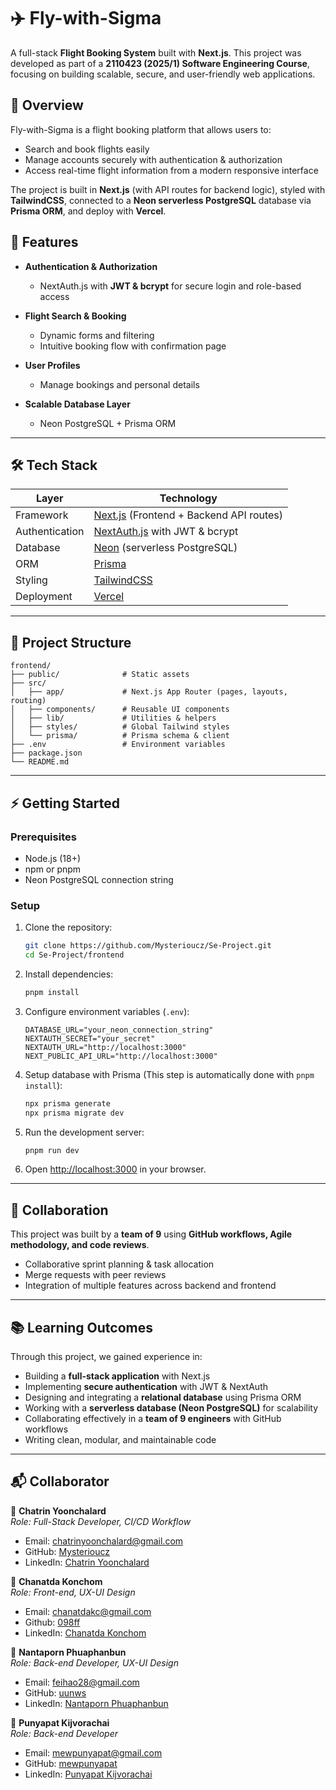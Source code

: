 # ✈️ Fly-with-Sigma

A full-stack **Flight Booking System** built with **Next.js**.
This project was developed as part of a **2110423 (2025/1) Software Engineering Course**, focusing on building scalable, secure, and user-friendly web applications.

## 📖 Overview

Fly-with-Sigma is a flight booking platform that allows users to:

* Search and book flights easily
* Manage accounts securely with authentication & authorization
* Access real-time flight information from a modern responsive interface

The project is built in **Next.js** (with API routes for backend logic), styled with **TailwindCSS**, connected to a **Neon serverless PostgreSQL** database via **Prisma ORM**, and deploy with **Vercel**.

## 🚀 Features

* **Authentication & Authorization**

  * NextAuth.js with **JWT & bcrypt** for secure login and role-based access
* **Flight Search & Booking**

  * Dynamic forms and filtering
  * Intuitive booking flow with confirmation page
* **User Profiles**

  * Manage bookings and personal details
* **Scalable Database Layer**

  * Neon PostgreSQL + Prisma ORM

---

## 🛠️ Tech Stack

| Layer          | Technology                                                     |
| -------------- | -------------------------------------------------------------- |
| Framework      | [Next.js](https://nextjs.org/) (Frontend + Backend API routes) |
| Authentication | [NextAuth.js](https://next-auth.js.org/) with JWT & bcrypt     |
| Database       | [Neon](https://neon.tech/) (serverless PostgreSQL)             |
| ORM            | [Prisma](https://www.prisma.io/)                               |
| Styling        | [TailwindCSS](https://tailwindcss.com/)                        |
| Deployment     | [Vercel](https://vercel.com/)                                  |

---

## 📂 Project Structure

```
frontend/
├── public/              # Static assets
├── src/
│   ├── app/             # Next.js App Router (pages, layouts, routing)
│   ├── components/      # Reusable UI components
│   ├── lib/             # Utilities & helpers
│   ├── styles/          # Global Tailwind styles
│   └── prisma/          # Prisma schema & client
├── .env                 # Environment variables
├── package.json
└── README.md
```

---

## ⚡ Getting Started

### Prerequisites

* Node.js (18+)
* npm or pnpm
* Neon PostgreSQL connection string

### Setup

1. Clone the repository:

   ```bash
   git clone https://github.com/Mysterioucz/Se-Project.git
   cd Se-Project/frontend
   ```

2. Install dependencies:

   ```bash
   pnpm install
   ```

3. Configure environment variables (`.env`):

   ```env
   DATABASE_URL="your_neon_connection_string"
   NEXTAUTH_SECRET="your_secret"
   NEXTAUTH_URL="http://localhost:3000"
   NEXT_PUBLIC_API_URL="http://localhost:3000"
   ```

4. Setup database with Prisma (This step is automatically done with `pnpm install`):

   ```bash
   npx prisma generate
   npx prisma migrate dev
   ```

5. Run the development server:

   ```bash
   pnpm run dev
   ```

6. Open [http://localhost:3000](http://localhost:3000) in your browser.

---

## 🤝 Collaboration

This project was built by a **team of 9** using **GitHub workflows, Agile methodology, and code reviews**.

* Collaborative sprint planning & task allocation
* Merge requests with peer reviews
* Integration of multiple features across backend and frontend

---

## 📚 Learning Outcomes

Through this project, we gained experience in:

* Building a **full-stack application** with Next.js
* Implementing **secure authentication** with JWT & NextAuth
* Designing and integrating a **relational database** using Prisma ORM
* Working with a **serverless database (Neon PostgreSQL)** for scalability
* Collaborating effectively in a **team of 9 engineers** with GitHub workflows
* Writing clean, modular, and maintainable code

---

## 📬 Collaborator

👤 **Chatrin Yoonchalard**  
*Role: Full-Stack Developer, CI/CD Workflow*

* Email: [chatrinyoonchalard@gmail.com](chatrinyoonchalard@gmail.com)
* GitHub: [Mysterioucz](https://github.com/Mysterioucz)
* LinkedIn: [Chatrin Yoonchalard](linkedin.com/in/chatrin-yoon)

👤 **Chanatda Konchom**  
*Role: Front-end, UX-UI Design*

* Email: [chanatdakc@gmail.com](chanatdakc@gmail.com)
* Github: [098ff](https://github.com/098ff)
* LinkedIn: [Chanatda Konchom](https://www.linkedin.com/in/chanatda-konchom-0b8376366/)

👤 **Nantaporn Phuaphanbun**  
*Role: Back-end Developer, UX-UI Design*

* Email: [feihao28@gmail.com](feihao28@gmail.com)
* GitHub: [uunws](https://github.com/uunws)
* LinkedIn: [Nantaporn Phuaphanbun](https://www.linkedin.com/in/nantaporn-phuaphanbun-a82395369/)

👤 **Punyapat Kijvorachai**  
*Role: Back-end Developer*

* Email: [mewpunyapat@gmail.com](mewpunyapat@gmail.com)
* GitHub: [mewpunyapat](https://github.com/mewpunyapat)
* LinkedIn: [Punyapat Kijvorachai](https://www.linkedin.com/in/punyapatk)